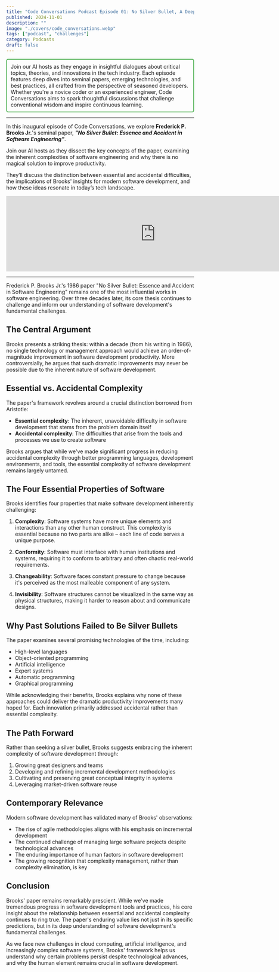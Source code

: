 ```yaml
---
title: "Code Conversations Podcast Episode 01: No Silver Bullet, A Deep Dive into Software Engineering Challenges"
published: 2024-11-01
description: ""
image: "./covers/code_conversations.webp"
tags: ["podcast", "challenges"]
category: Podcasts
draft: false
---
```


<div style="border: 2px solid #4CAF50; padding: 10px; border-radius: 5px;">
  Join our AI hosts as they engage in insightful dialogues about critical topics, theories, and innovations in the tech industry. Each episode features deep dives into seminal papers, emerging technologies, and best practices, all crafted from the perspective of seasoned developers. Whether you're a novice coder or an experienced engineer, Code Conversations aims to spark thoughtful discussions that challenge conventional wisdom and inspire continuous learning.
</div>

-------------------

In this inaugural episode of Code Conversations, we explore **Frederick P. Brooks Jr.**'s seminal paper, ***"No Silver Bullet: Essence and Accident in Software Engineering"***.

Join our AI hosts as they dissect the key concepts of the paper, examining the inherent complexities of software engineering and why there is no magical solution to improve productivity.

They’ll discuss the distinction between essential and accidental difficulties, the implications of Brooks' insights for modern software development, and how these ideas resonate in today’s tech landscape.

<iframe src="https://creators.spotify.com/pod/show/code-conversations/embed/episodes/Code-Conversations-S01-E01-No-Silver-Bullet--A-Deep-Dive-into-Software-Engineering-Challenges-e2pb0h4/a-abil0v7" height="202px" width="800px" frameborder="0" scrolling="no"></iframe>

-------------------

Frederick P. Brooks Jr.'s 1986 paper "No Silver Bullet: Essence and Accident in Software Engineering" remains one of the most influential works in software engineering. Over three decades later, its core thesis continues to challenge and inform our understanding of software development's fundamental challenges.

## The Central Argument

Brooks presents a striking thesis: within a decade (from his writing in 1986), no single technology or management approach would achieve an order-of-magnitude improvement in software development productivity. More controversially, he argues that such dramatic improvements may never be possible due to the inherent nature of software development.

## Essential vs. Accidental Complexity

The paper's framework revolves around a crucial distinction borrowed from Aristotle:

- **Essential complexity**: The inherent, unavoidable difficulty in software development that stems from the problem domain itself
- **Accidental complexity**: The difficulties that arise from the tools and processes we use to create software

Brooks argues that while we've made significant progress in reducing accidental complexity through better programming languages, development environments, and tools, the essential complexity of software development remains largely untamed.

## The Four Essential Properties of Software

Brooks identifies four properties that make software development inherently challenging:

1. **Complexity**: Software systems have more unique elements and interactions than any other human construct. This complexity is essential because no two parts are alike – each line of code serves a unique purpose.

2. **Conformity**: Software must interface with human institutions and systems, requiring it to conform to arbitrary and often chaotic real-world requirements.

3. **Changeability**: Software faces constant pressure to change because it's perceived as the most malleable component of any system.

4. **Invisibility**: Software structures cannot be visualized in the same way as physical structures, making it harder to reason about and communicate designs.

## Why Past Solutions Failed to Be Silver Bullets

The paper examines several promising technologies of the time, including:

- High-level languages
- Object-oriented programming
- Artificial intelligence
- Expert systems
- Automatic programming
- Graphical programming

While acknowledging their benefits, Brooks explains why none of these approaches could deliver the dramatic productivity improvements many hoped for. Each innovation primarily addressed accidental rather than essential complexity.

## The Path Forward

Rather than seeking a silver bullet, Brooks suggests embracing the inherent complexity of software development through:

1. Growing great designers and teams
2. Developing and refining incremental development methodologies
3. Cultivating and preserving great conceptual integrity in systems
4. Leveraging market-driven software reuse

## Contemporary Relevance

Modern software development has validated many of Brooks' observations:

- The rise of agile methodologies aligns with his emphasis on incremental development
- The continued challenge of managing large software projects despite technological advances
- The enduring importance of human factors in software development
- The growing recognition that complexity management, rather than complexity elimination, is key

## Conclusion

Brooks' paper remains remarkably prescient. While we've made tremendous progress in software development tools and practices, his core insight about the relationship between essential and accidental complexity continues to ring true. The paper's enduring value lies not just in its specific predictions, but in its deep understanding of software development's fundamental challenges.

As we face new challenges in cloud computing, artificial intelligence, and increasingly complex software systems, Brooks' framework helps us understand why certain problems persist despite technological advances, and why the human element remains crucial in software development.
